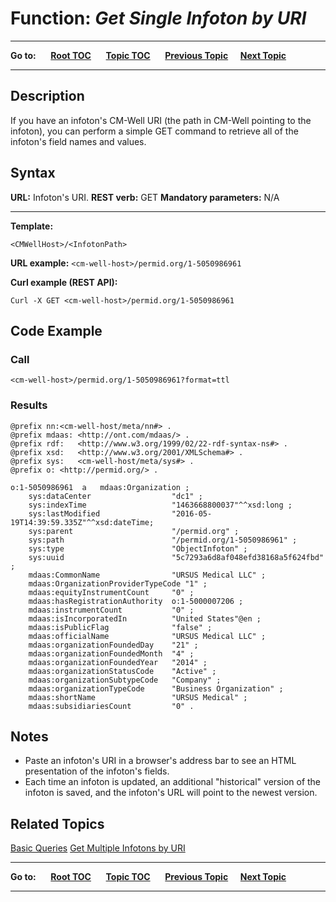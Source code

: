 # Function: *Get Single Infoton by URI*

----

**Go to:** &nbsp;&nbsp;&nbsp;&nbsp; [**Root TOC**](CM-Well.RootTOC.md) &nbsp;&nbsp;&nbsp;&nbsp; [**Topic TOC**](API.TOC.md) &nbsp;&nbsp;&nbsp;&nbsp; [**Previous Topic**](API.Login.Login.md)&nbsp;&nbsp;&nbsp;&nbsp; [**Next Topic**](API.Get.GetMultipleInfotonsByURI.md)  

----

## Description
If you have an infoton's CM-Well URI (the path in CM-Well pointing to the infoton), you can perform a simple GET command to retrieve all of the infoton's field names and values.

## Syntax

**URL:** Infoton's URI.
**REST verb:** GET
**Mandatory parameters:** N/A

----------

**Template:**

    <CMWellHost>/<InfotonPath>

**URL example:**
   `<cm-well-host>/permid.org/1-5050986961`

**Curl example (REST API):**

    Curl -X GET <cm-well-host>/permid.org/1-5050986961

## Code Example

### Call

    <cm-well-host>/permid.org/1-5050986961?format=ttl

### Results

    @prefix nn:<cm-well-host/meta/nn#> .
    @prefix mdaas: <http://ont.com/mdaas/> .
    @prefix rdf:   <http://www.w3.org/1999/02/22-rdf-syntax-ns#> .
    @prefix xsd:   <http://www.w3.org/2001/XMLSchema#> .
    @prefix sys:   <cm-well-host/meta/sys#> .
    @prefix o: <http://permid.org/> .
    
    o:1-5050986961  a   mdaas:Organization ;
        sys:dataCenter                  "dc1" ;
        sys:indexTime                   "1463668800037"^^xsd:long ;
        sys:lastModified                "2016-05-19T14:39:59.335Z"^^xsd:dateTime;
        sys:parent                      "/permid.org" ;
        sys:path                        "/permid.org/1-5050986961" ;
        sys:type                        "ObjectInfoton" ;
        sys:uuid                        "5c7293a6d8af048efd38168a5f624fbd" ;
        mdaas:CommonName                "URSUS Medical LLC" ;
        mdaas:OrganizationProviderTypeCode "1" ;
        mdaas:equityInstrumentCount     "0" ;
        mdaas:hasRegistrationAuthority  o:1-5000007206 ;
        mdaas:instrumentCount           "0" ;
        mdaas:isIncorporatedIn          "United States"@en ;
        mdaas:isPublicFlag              "false" ;
        mdaas:officialName              "URSUS Medical LLC" ;
        mdaas:organizationFoundedDay    "21" ;
        mdaas:organizationFoundedMonth  "4" ;
        mdaas:organizationFoundedYear   "2014" ;
        mdaas:organizationStatusCode    "Active" ;
        mdaas:organizationSubtypeCode   "Company" ;
        mdaas:organizationTypeCode      "Business Organization" ;
        mdaas:shortName                 "URSUS Medical" ;
        mdaas:subsidiariesCount         "0" .


## Notes

* Paste an infoton's URI in a browser's address bar to see an HTML presentation of the infoton's fields.
* Each time an infoton is updated, an additional "historical" version of the infoton is saved, and the infoton's URL will point to the newest version. 

## Related Topics
[Basic Queries](DevGuide.BasicQueries.md)
[Get Multiple Infotons by URI](API.Get.GetMultipleInfotonsByURI.md)

----

**Go to:** &nbsp;&nbsp;&nbsp;&nbsp; [**Root TOC**](CM-Well.RootTOC.md) &nbsp;&nbsp;&nbsp;&nbsp; [**Topic TOC**](API.TOC.md) &nbsp;&nbsp;&nbsp;&nbsp; [**Previous Topic**](API.Login.Login.md)&nbsp;&nbsp;&nbsp;&nbsp; [**Next Topic**](API.Get.GetMultipleInfotonsByURI.md)  

----